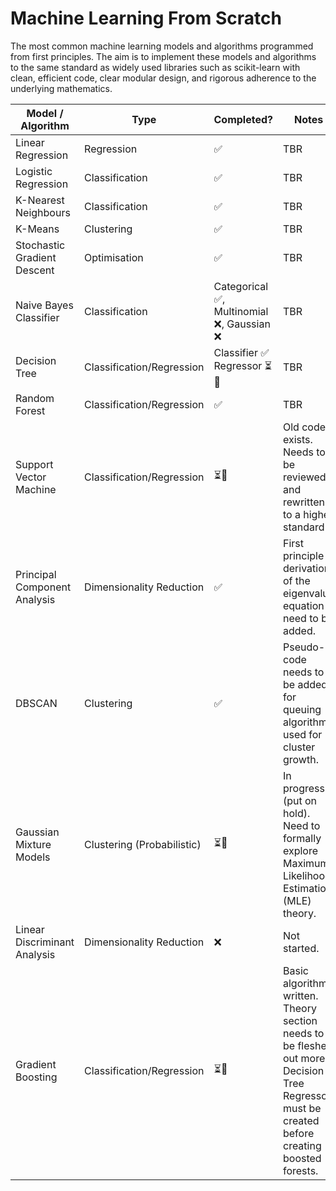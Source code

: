 # Machine Learning From Scratch
The most common machine learning models and algorithms programmed from first principles. The aim is to implement these models and algorithms to the same standard as widely used libraries such as scikit-learn with clean, efficient code, clear modular design, and rigorous adherence to the underlying mathematics.

| Model / Algorithm            | Type                      | Completed? | Notes |
|------------------------------|---------------------------|----------|------------|
| Linear Regression            | Regression                | ✅        | TBR        |
| Logistic Regression          | Classification            | ✅        | TBR        |
| K-Nearest Neighbours         | Classification            | ✅        | TBR        |
| K-Means                      | Clustering                | ✅        | TBR        |
| Stochastic Gradient Descent  | Optimisation              | ✅        | TBR        |
| Naive Bayes Classifier       | Classification            | Categorical ✅, Multinomial ❌, Gaussian ❌ | TBR        |
| Decision Tree                | Classification/Regression | Classifier ✅ Regressor  ⏳🚧      | TBR        |
| Random Forest                | Classification/Regression | ✅        | TBR        |
| Support Vector Machine       | Classification/Regression | ⏳🚧      | Old code exists. Needs to be reviewed and rewritten to a higher standard|
| Principal Component Analysis | Dimensionality Reduction  | ✅        | First principle derivation of the eigenvalue equation need to be added. |
| DBSCAN                       | Clustering                | ✅        | Pseudo-code needs to be added for queuing algorithm used for cluster growth. |
| Gaussian Mixture Models      | Clustering (Probabilistic)| ⏳🚧      | In progress (put on hold). Need to formally explore Maximum Likelihood Estimation (MLE) theory. |
| Linear Discriminant Analysis | Dimensionality Reduction  | ❌        | Not started.    |
| Gradient Boosting            | Classification/Regression | ⏳🚧      | Basic algorithm written. Theory section needs to be fleshed out more. Decision Tree Regressor must be created before creating boosted forests.|
